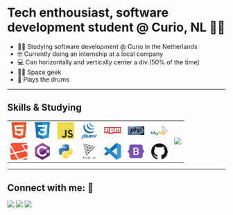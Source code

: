 # Tech enthousiast, software development student @ Curio, NL 👨‍🎓

- 👨‍🎓 Studying software development @ Curio in the Netherlands
- 🤓 Currently doing an internship at a local company
- 💻 Can horizontally and vertically center a div (50% of the time)
- 👨‍🚀 Space geek
- 🥁 Plays the drums

----
## Skills & Studying
  
<table>
  
  <tbody>
  <tr>
    <td> <img src="https://github.com/devicons/devicon/blob/master/icons/html5/html5-original.svg" alt="HTML5" width="40px" title="HTML5"/> </td>
    <td> <img src="https://github.com/devicons/devicon/blob/master/icons/css3/css3-original.svg" alt="CSS3" width="40px" title="CSS3"/> </td>
    <td> <img src="https://github.com/devicons/devicon/blob/master/icons/javascript/javascript-original.svg" alt="JavaScript" width="40px" title="JavaScript"/> </td>
    <td> <img src="https://github.com/devicons/devicon/blob/master/icons/jquery/jquery-plain-wordmark.svg" alt="jQuery" width="40px" title="jQuery"/> </td>
    <td> <img src="https://github.com/devicons/devicon/blob/master/icons/npm/npm-original-wordmark.svg" alt="NPM" width="40px" title="NPM"/> </td>
    <td> <img src="https://github.com/devicons/devicon/blob/master/icons/php/php-original.svg" alt="PHP" width="40px" title="PHP"/> </td>
    <td> <img src="https://github.com/devicons/devicon/blob/master/icons/mysql/mysql-original-wordmark.svg" alt="MySQL" width="40px" title="MySQL"/> </td>
    <td rowspan="2">
      <a href="https://github.com/anuraghazra/github-readme-stats)">
        <img src="https://github-readme-stats.vercel.app/api/top-langs/?username=moosmas&layout=compact&hide=typescript&theme=dark&langs_count=5"/></a>
    </td>
  </tr>
    
  <tr>
    <td> <img src="https://github.com/devicons/devicon/blob/master/icons/laravel/laravel-plain.svg" alt="Laravel" width="40px" title="Laravel"/> </td>
    <td> <img src="https://github.com/devicons/devicon/blob/master/icons/csharp/csharp-original.svg" alt="C#" width="40px" title="C#"/> </td>
    <td> <img src="https://github.com/devicons/devicon/blob/master/icons/python/python-original.svg" alt="Python" width="40px" title="Python"/> </td>
    <td> <img src="https://github.com/devicons/devicon/blob/master/icons/threejs/threejs-original-wordmark.svg" alt="ThreeJS" width="40px" title="ThreeJS"/> </td>
    <td> <img src="https://github.com/devicons/devicon/blob/master/icons/vscode/vscode-original.svg" alt="Visual Studio Code" width="40px" title="Visual Studio Code"/> </td>
    <td> <img src="https://github.com/devicons/devicon/blob/master/icons/bootstrap/bootstrap-plain.svg" alt="Bootstrap" width="40px" title="Bootstrap"/> </td>
    <td> <img src="https://github.com/devicons/devicon/blob/master/icons/github/github-original.svg" alt="GitHub" width="40px" title="GitHub"/> </td>
  </tr>
  </tbody>
  
</table>

---
## Connect with me: 🤝

[![](https://img.shields.io/badge/LinkedIn-0077B5?style=for-the-badge&logo=linkedin&logoColor=white)](https://linkedin.com/in/sambrands)
[![](https://img.shields.io/badge/GitHub-100000?style=for-the-badge&logo=github&logoColor=white)](https://github.com/MoosMas)
[![](https://img.shields.io/endpoint?label=%20&url=https%3A%2F%2Fsambrands.nl%2Fbadge.json)](https://sambrands.dev)
